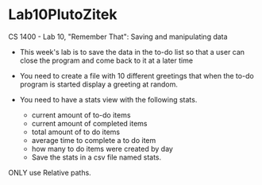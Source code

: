 # Lab10PlutoZitek
CS 1400 - Lab 10, "Remember That": Saving and manipulating data

* This week's lab is to save the data in the to-do list so that a user can close the program and come back to it at a later time

* You need to create a file with 10 different greetings that when the to-do program is started display a greeting at random.

* You need to have a stats view with the following stats.

  - current amount of to-do items
  - current amount of completed items
  - total amount of to do items
  - average time to complete a to do item
  - how many to do items were created by day
  - Save the stats in a csv file named stats.

ONLY use Relative paths.
